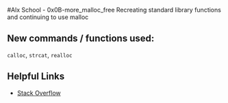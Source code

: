 #Alx School - 0x0B-more_malloc_free
Recreating standard library functions and continuing to use malloc

## New commands / functions used:
``calloc``, ``strcat``, ``realloc``

## Helpful Links
* [Stack Overflow](http://stackoverflow.com/questions/605845/do-i-cast-the-result-of-malloc)
